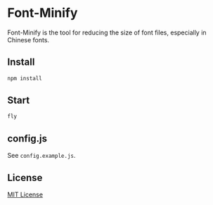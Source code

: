 # Font-Minify

Font-Minify is the tool for reducing the size of font files, especially in Chinese fonts.

## Install

```bash
npm install
```

## Start

```bash
fly
```

## config.js

See `config.example.js`.

## License

[MIT License](http://en.wikipedia.org/wiki/MIT_License)
